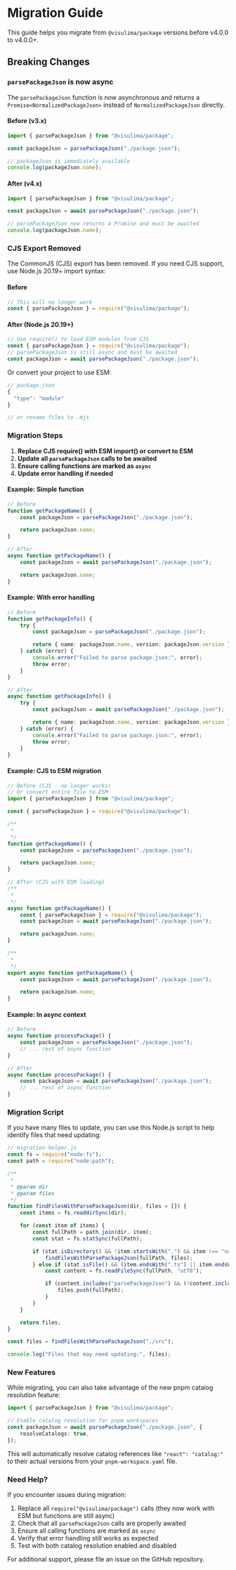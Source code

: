 # Migration Guide

This guide helps you migrate from `@visulima/package` versions before v4.0.0 to v4.0.0+.

## Breaking Changes

### `parsePackageJson` is now async

The `parsePackageJson` function is now asynchronous and returns a `Promise<NormalizedPackageJson>` instead of `NormalizedPackageJson` directly.

#### Before (v3.x)

```typescript
import { parsePackageJson } from "@visulima/package";

const packageJson = parsePackageJson("./package.json");

// packageJson is immediately available
console.log(packageJson.name);
```

#### After (v4.x)

```typescript
import { parsePackageJson } from "@visulima/package";

const packageJson = await parsePackageJson("./package.json");

// parsePackageJson now returns a Promise and must be awaited
console.log(packageJson.name);
```

### CJS Export Removed

The CommonJS (CJS) export has been removed. If you need CJS support, use Node.js 20.19+ import syntax:

#### Before

```javascript
// This will no longer work
const { parsePackageJson } = require("@visulima/package");
```

#### After (Node.js 20.19+)

```javascript
// Use require() to load ESM modules from CJS
const { parsePackageJson } = require("@visulima/package");
// parsePackageJson is still async and must be awaited
const packageJson = await parsePackageJson("./package.json");
```

Or convert your project to use ESM:

```javascript
// package.json
{
  "type": "module"
}

// or rename files to .mjs
```

### Migration Steps

1. **Replace CJS require() with ESM import() or convert to ESM**
2. **Update all `parsePackageJson` calls to be awaited**
3. **Ensure calling functions are marked as `async`**
4. **Update error handling if needed**

#### Example: Simple function

```typescript
// Before
function getPackageName() {
    const packageJson = parsePackageJson("./package.json");

    return packageJson.name;
}

// After
async function getPackageName() {
    const packageJson = await parsePackageJson("./package.json");

    return packageJson.name;
}
```

#### Example: With error handling

```typescript
// Before
function getPackageInfo() {
    try {
        const packageJson = parsePackageJson("./package.json");

        return { name: packageJson.name, version: packageJson.version };
    } catch (error) {
        console.error("Failed to parse package.json:", error);
        throw error;
    }
}

// After
async function getPackageInfo() {
    try {
        const packageJson = await parsePackageJson("./package.json");

        return { name: packageJson.name, version: packageJson.version };
    } catch (error) {
        console.error("Failed to parse package.json:", error);
        throw error;
    }
}
```

#### Example: CJS to ESM migration

```javascript
// Before (CJS - no longer works)
// Or convert entire file to ESM
import { parsePackageJson } from "@visulima/package";

const { parsePackageJson } = require("@visulima/package");

/**
 *
 */
function getPackageName() {
    const packageJson = parsePackageJson("./package.json");

    return packageJson.name;
}

// After (CJS with ESM loading)
/**
 *
 */
async function getPackageName() {
    const { parsePackageJson } = require("@visulima/package");
    const packageJson = await parsePackageJson("./package.json");

    return packageJson.name;
}

/**
 *
 */
export async function getPackageName() {
    const packageJson = await parsePackageJson("./package.json");

    return packageJson.name;
}
```

#### Example: In async context

```typescript
// Before
async function processPackage() {
    const packageJson = parsePackageJson("./package.json");
    // ... rest of async function
}

// After
async function processPackage() {
    const packageJson = await parsePackageJson("./package.json");
    // ... rest of async function
}
```

### Migration Script

If you have many files to update, you can use this Node.js script to help identify files that need updating:

```javascript
// migration-helper.js
const fs = require("node:fs");
const path = require("node:path");

/**
 *
 * @param dir
 * @param files
 */
function findFilesWithParsePackageJson(dir, files = []) {
    const items = fs.readdirSync(dir);

    for (const item of items) {
        const fullPath = path.join(dir, item);
        const stat = fs.statSync(fullPath);

        if (stat.isDirectory() && !item.startsWith(".") && item !== "node_modules") {
            findFilesWithParsePackageJson(fullPath, files);
        } else if (stat.isFile() && (item.endsWith(".ts") || item.endsWith(".js"))) {
            const content = fs.readFileSync(fullPath, "utf8");

            if (content.includes("parsePackageJson") && (!content.includes("await parsePackageJson") || content.includes("require(\"@visulima/package\")"))) {
                files.push(fullPath);
            }
        }
    }

    return files;
}

const files = findFilesWithParsePackageJson("./src");

console.log("Files that may need updating:", files);
```

### New Features

While migrating, you can also take advantage of the new pnpm catalog resolution feature:

```typescript
import { parsePackageJson } from "@visulima/package";

// Enable catalog resolution for pnpm workspaces
const packageJson = await parsePackageJson("./package.json", {
    resolveCatalogs: true,
});
```

This will automatically resolve catalog references like `"react": "catalog:"` to their actual versions from your `pnpm-workspace.yaml` file.

### Need Help?

If you encounter issues during migration:

1. Replace all `require("@visulima/package")` calls (they now work with ESM but functions are still async)
2. Check that all `parsePackageJson` calls are properly awaited
3. Ensure all calling functions are marked as `async`
4. Verify that error handling still works as expected
5. Test with both catalog resolution enabled and disabled

For additional support, please file an issue on the GitHub repository.
